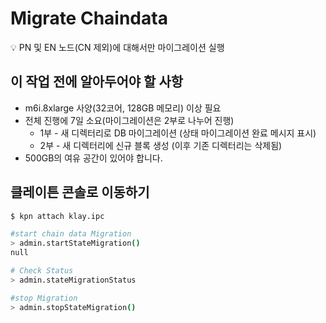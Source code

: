 # Migrate Chaindata

<aside>
💡 PN 및 EN 노드(CN 제외)에 대해서만 마이그레이션 실행

</aside>

## 이 작업 전에 알아두어야 할 사항 <a id="things-to-know-before-this-job"></a>

- m6i.8xlarge 사양(32코어, 128GB 메모리) 이상 필요
- 전체 진행에 7일 소요(마이그레이션은 2부로 나누어 진행)
  - 1부 - 새 디렉터리로 DB 마이그레이션 (상태 마이그레이션 완료 메시지 표시)
  - 2부 - 새 디렉터리에 신규 블록 생성 (이후 기존 디렉터리는 삭제됨)
- 500GB의 여유 공간이 있어야 합니다.

## 클레이튼 콘솔로 이동하기

```bash
$ kpn attach klay.ipc

#start chain data Migration
> admin.startStateMigration()
null

# Check Status
> admin.stateMigrationStatus

#stop Migration
> admin.stopStateMigration()

```
